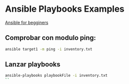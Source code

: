 # Ansible Playbooks Examples

[Ansible for begginers](https://zipyinthenet.github.io/posts/ansible-for-begginers.html)

## Comprobar con modulo ping:

```bash
ansible target1 -m ping -i inventory.txt
```

## Lanzar playbooks

```bash
ansible-playbooks playbookFile -i inventory.txt
``